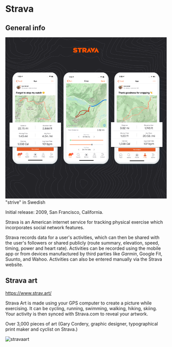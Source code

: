 # Strava

## General info

![strava](/data/photos/1_21-Activity-Crop.png)
"strive" in Swedish

Initial release: 2009, San Francisco, California.

Strava is an American internet service for tracking physical exercise which incorporates social network features.

Strava records data for a user's activities, which can then be shared with the user's followers or shared publicly (route summary, elevation, speed, timing, power and heart rate). Activities can be recorded using the mobile app or from devices manufactured by third parties like _Garmin_, Google Fit, Suunto, and Wahoo. Activities can also be entered manually via the Strava website.

## Strava art

https://www.strav.art/

Strava Art is made using your GPS computer to create a picture while exercising. It can be cycling, running, swimming, walking, hiking, skiing. Your activity is then synced with Strava.com to reveal your artwork.

Over 3,000 pieces of art (Gary Cordery, graphic designer, typographical print maker and cyclist on Strava.)

![stravaart](/data/photos/Screenshot%202024-05-29%20at%2018.48.49.png)
